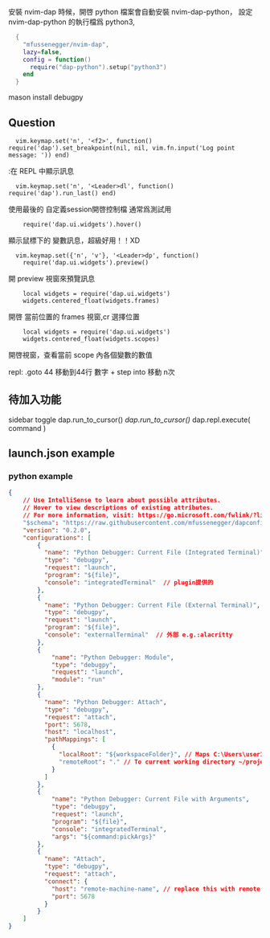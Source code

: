 
安裝 nvim-dap 時候，開啓 python 檔案會自動安裝 nvim-dap-python，
設定 nvim-dap-python 的執行檔爲 python3,
```lua
  {
    "mfussenegger/nvim-dap",
    lazy=false,
    config = function()
      require("dap-python").setup("python3")
    end
  }
```
mason install debugpy

## Question
      vim.keymap.set('n', '<f2>', function() require('dap').set_breakpoint(nil, nil, vim.fn.input('Log point message: ')) end)
:在 REPL 中顯示訊息

      vim.keymap.set('n', '<Leader>dl', function() require('dap').run_last() end)
使用最後的 自定義session開啓控制檔 通常爲測試用

        require('dap.ui.widgets').hover()
顯示鼠標下的 變數訊息，超級好用！！XD

      vim.keymap.set({'n', 'v'}, '<Leader>dp', function()
        require('dap.ui.widgets').preview()
開 preview 視窗來預覽訊息

        local widgets = require('dap.ui.widgets')
        widgets.centered_float(widgets.frames)
開啓 當前位置的 frames 視窗,cr 選擇位置

        local widgets = require('dap.ui.widgets')
        widgets.centered_float(widgets.scopes)
開啓視窗，查看當前 scope 內各個變數的數值

repl: .goto 44   移動到44行
數字 + step into  移動 n次

## 待加入功能
sidebar toggle
dap.run_to_cursor()                                            *dap.run_to_cursor()*
dap.repl.execute( command )


## launch.json example
### python example
```json
{
    // Use IntelliSense to learn about possible attributes.
    // Hover to view descriptions of existing attributes.
    // For more information, visit: https://go.microsoft.com/fwlink/?linkid=830387
    "$schema": "https://raw.githubusercontent.com/mfussenegger/dapconfig-schema/master/dapconfig-schema.json",
    "version": "0.2.0",
    "configurations": [
        {
          "name": "Python Debugger: Current File (Integrated Terminal)", 
          "type": "debugpy",
          "request": "launch",
          "program": "${file}",
          "console": "integratedTerminal"  // plugin提供的
        },
        {
          "name": "Python Debugger: Current File (External Terminal)",
          "type": "debugpy",
          "request": "launch",
          "program": "${file}",
          "console": "externalTerminal"  // 外部 e.g.:alacritty
        },
        {
            "name": "Python Debugger: Module",
            "type": "debugpy",
            "request": "launch",
            "module": "run"
        },
        {
          "name": "Python Debugger: Attach",
          "type": "debugpy",
          "request": "attach",
          "port": 5678,
          "host": "localhost",
          "pathMappings": [
            {
              "localRoot": "${workspaceFolder}", // Maps C:\Users\user1\project1
              "remoteRoot": "." // To current working directory ~/project1
            }
          ]
        },
        {
            "name": "Python Debugger: Current File with Arguments",
            "type": "debugpy",
            "request": "launch",
            "program": "${file}",
            "console": "integratedTerminal",
            "args": "${command:pickArgs}"
        },
        {
          "name": "Attach",
          "type": "debugpy",
          "request": "attach",
          "connect": {
            "host": "remote-machine-name", // replace this with remote machine name
            "port": 5678
          }
        }
    ]
}
```
